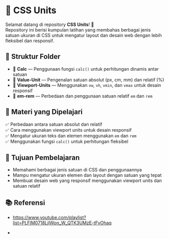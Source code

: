 # 📏 CSS Units

Selamat datang di repository **CSS Units**! 🚀  
Repository ini berisi kumpulan latihan yang membahas berbagai jenis satuan ukuran di CSS untuk mengatur layout dan desain web dengan lebih fleksibel dan responsif.

## 📁 Struktur Folder  
- 📂 **Calc** — Penggunaan fungsi `calc()` untuk perhitungan dinamis antar satuan  
- 📂 **Value-Unit** — Pengenalan satuan absolut (px, cm, mm) dan relatif (%)  
- 📂 **Viewport-Units** — Menggunakan `vw`, `vh`, `vmin`, dan `vmax` untuk desain responsif  
- 📂 **em-rem** — Perbedaan dan penggunaan satuan relatif `em` dan `rem`  

## 📌 Materi yang Dipelajari  
✅ Perbedaan antara satuan absolut dan relatif  
✅ Cara menggunakan viewport units untuk desain responsif  
✅ Mengatur ukuran teks dan elemen menggunakan `em` dan `rem`  
✅ Menggunakan fungsi `calc()` untuk perhitungan fleksibel  

## 🎯 Tujuan Pembelajaran  
- Memahami berbagai jenis satuan di CSS dan penggunaannya  
- Mampu mengatur ukuran elemen dan layout dengan satuan yang tepat  
- Membuat desain web yang responsif menggunakan viewport units dan satuan relatif  

## 📚 Referensi
- https://www.youtube.com/playlist?list=PLFIM0718LjIWon_W_QTK3UMzE-tFvOhaq

- 
